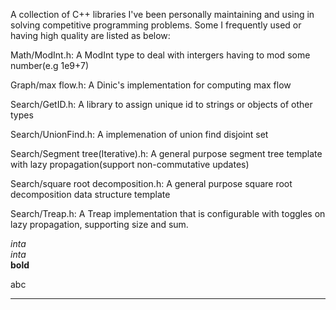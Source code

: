 A collection of C++ libraries I've been personally maintaining and using in solving competitive programming problems.
Some I frequently used or having high quality are listed as below:

Math/ModInt.h: A ModInt type to deal with intergers having to mod some number(e.g 1e9+7)

Graph/max flow.h: A Dinic's implementation for computing max flow

Search/GetID.h: A library to assign unique id to strings or objects of other types

Search/UnionFind.h: A implemenation of union find disjoint set

Search/Segment tree(Iterative).h: A general purpose segment tree template with lazy propagation(support non-commutative updates)

Search/square root decomposition.h: A general purpose square root decomposition data structure template

Search/Treap.h: A Treap implementation that is configurable with toggles on lazy propagation, supporting size and sum. 

_inta_  
*inta*  
**bold**

abc

---
